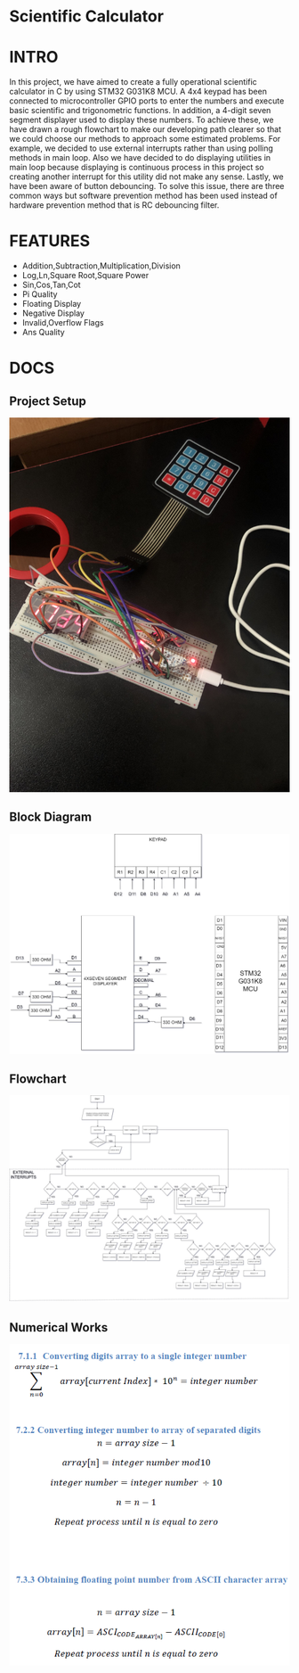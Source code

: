 # Scientific Calculator

# INTRO
In this project, we have aimed to create a fully operational scientific calculator in C by using STM32 G031K8 MCU.
A 4x4 keypad has been connected to microcontroller GPIO ports to enter the numbers and execute basic scientific and trigonometric functions.
In addition, a 4-digit seven segment displayer used to display these numbers.
To achieve these, we have drawn a rough flowchart to make our developing path clearer so that we could choose our methods to approach some estimated problems.
For example, we decided to use external interrupts rather than using polling methods in main loop.
Also we have decided to do displaying utilities in main loop because displaying is continuous process in this project so creating another interrupt for this utility did not make any sense.
Lastly, we have been aware of button debouncing. To solve this issue, there are three common ways but software prevention method has been used instead of hardware prevention method that is RC debouncing filter.

# FEATURES
- Addition,Subtraction,Multiplication,Division
- Log,Ln,Square Root,Square Power
- Sin,Cos,Tan,Cot
- Pi Quality
- Floating Display
- Negative Display
- Invalid,Overflow Flags
- Ans Quality

# DOCS

## Project Setup
![project setup](https://github.com/aykutshahin/ScientificCalculator/blob/main/docs/project_setup.jpg)

## Block Diagram
![block diagram](https://github.com/aykutshahin/ScientificCalculator/blob/main/docs/blockdiagram.jpg)

## Flowchart
![flowchart](https://github.com/aykutshahin/ScientificCalculator/blob/main/docs/flowchart.jpg)

## Numerical Works
![numerical works](https://github.com/aykutshahin/ScientificCalculator/blob/main/docs/numerical_works.png)

